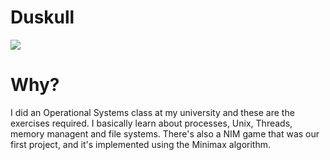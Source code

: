 Duskull
====================

<img src=https://cdn.bulbagarden.net/upload/thumb/e/e2/355Duskull.png/250px-355Duskull.png>

Why?
=============

I did an Operational Systems class at my university and these are the exercises required. I basically learn about processes, Unix, Threads, memory managent and file systems.
There's also a NIM game that was our first project, and it's implemented using the Minimax algorithm.
